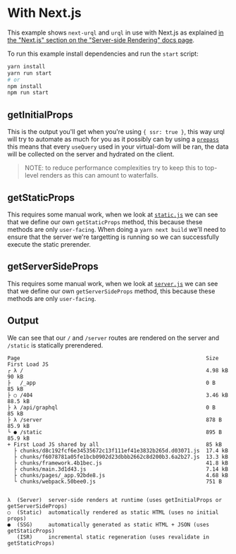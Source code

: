 # With Next.js

This example shows `next-urql` and `urql` in use with Next.js as explained [in the "Next.js" section
on the "Server-side Rendering" docs
page](https://formidable.com/open-source/urql/docs/advanced/server-side-rendering/#nextjs).

To run this example install dependencies and run the `start` script:

```sh
yarn install
yarn run start
# or
npm install
npm run start
```

## getInitialProps

This is the output you'll get when you're using `{ ssr: true }`, this way urql will try to automate
as much for you as it possibly can by using a [`prepass`](https://github.com/FormidableLabs/react-ssr-prepass)
this means that every `useQuery` used in your virtual-dom will be ran, the data will be collected on the server
and hydrated on the client.

> NOTE: to reduce performance complexities try to keep this to top-level renders as this can amount to waterfalls.

## getStaticProps

This requires some manual work, when we look at [`static.js`](./pages/static.js) we can see that we define our own
`getStaticProps` method, this because these methods are only `user-facing`. When doing a `yarn next build` we'll need to
ensure that the server we're targetting is running so we can successfully execute the static prerender.

## getServerSideProps

This requires some manual work, when we look at [`server.js`](./pages/server.js) we can see that we define our own
`getServerSideProps` method, this because these methods are only `user-facing`.

## Output

We can see that our `/` and `/server` routes are rendered on the server and `/static` is statically prerendered.

```
Page                                                           Size     First Load JS
┌ λ /                                                          4.98 kB          90 kB
├   /_app                                                      0 B              85 kB
├ ○ /404                                                       3.46 kB        88.5 kB
├ λ /api/graphql                                               0 B              85 kB
├ λ /server                                                    878 B          85.9 kB
└ ● /static                                                    895 B          85.9 kB
+ First Load JS shared by all                                  85 kB
  ├ chunks/d8c192fcf6e34535672c13f111ef41e3832b265d.d03071.js  17.4 kB
  ├ chunks/f6078781a05fe1bcb0902d23dbbb2662c8d200b3.6a2b27.js  13.3 kB
  ├ chunks/framework.4b1bec.js                                 41.8 kB
  ├ chunks/main.3d1d43.js                                      7.14 kB
  ├ chunks/pages/_app.92bde8.js                                4.68 kB
  └ chunks/webpack.50bee0.js                                   751 B


λ  (Server)  server-side renders at runtime (uses getInitialProps or getServerSideProps)
○  (Static)  automatically rendered as static HTML (uses no initial props)
●  (SSG)     automatically generated as static HTML + JSON (uses getStaticProps)
   (ISR)     incremental static regeneration (uses revalidate in getStaticProps)
```
